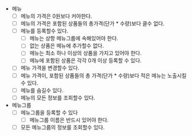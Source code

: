- 메뉴
    - [ ] 메뉴의 가격은 0원보다 커야한다.
    - [ ] 메뉴의 가격은 포함된 상품들의 총가격(단가 * 수량)보다 클수 없다.
    - [ ] 메뉴를 등록할수 있다.
        - [ ] 메뉴는 상항 메뉴그룹에 속해있어야 한다.
        - [ ] 없는 상품은 메뉴에 추가할수 없다.
        - [ ] 메뉴는 최소 하나 이상의 상품을 가지고 있어야 한다.
        - [ ] 메뉴에 포함된 상품은 각각 0개 이상 등록할 수 있다.
    - [ ] 메뉴 가격을 변경할수 있다.
    - [ ] 메뉴 가격이, 포함된 상품들의 총 가격(단가 * 수량)보다 적은 메뉴는 노출시킬수 있다.
    - [ ] 메뉴를 숨길수 있다.
    - [ ] 메뉴의 모든 정보를 조회할수 있다.

- 메뉴그룹
    - [ ] 메뉴그룹을 등록할 수 있다
        - [ ] 메뉴그룹 이름은 반드시 있어야 한다.
    - [ ] 모든 메뉴그룹의 정보를 조회할수 있다.
